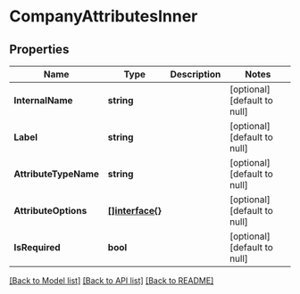 # CompanyAttributesInner

## Properties
Name | Type | Description | Notes
------------ | ------------- | ------------- | -------------
**InternalName** | **string** |  | [optional] [default to null]
**Label** | **string** |  | [optional] [default to null]
**AttributeTypeName** | **string** |  | [optional] [default to null]
**AttributeOptions** | [**[]interface{}**](interface{}.md) |  | [optional] [default to null]
**IsRequired** | **bool** |  | [optional] [default to null]

[[Back to Model list]](../README.md#documentation-for-models) [[Back to API list]](../README.md#documentation-for-api-endpoints) [[Back to README]](../README.md)


